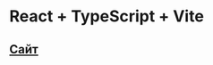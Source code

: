# React + TypeScript + Vite

## [Сайт](https://todo-kata-first-git-todo-timer-mentavrs-projects.vercel.app/)